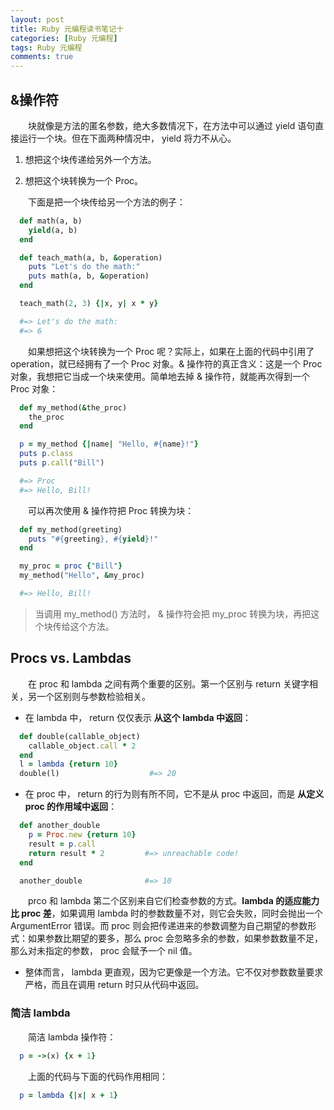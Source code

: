 ```yaml
---
layout: post
title: Ruby 元编程读书笔记十
categories: [Ruby 元编程]
tags: Ruby 元编程
comments: true
---
```


## &操作符

&emsp;&emsp;块就像是方法的匿名参数，绝大多数情况下，在方法中可以通过 yield 语句直接运行一个块。但在下面两种情况中， yield 将力不从心。

1. 想把这个块传递给另外一个方法。

2. 想把这个块转换为一个 Proc。

&emsp;&emsp;下面是把一个块传给另一个方法的例子：
```ruby
  def math(a, b)
    yield(a, b)
  end

  def teach_math(a, b, &operation)
    puts "Let's do the math:"
    puts math(a, b, &operation)
  end

  teach_math(2, 3) {|x, y| x * y}

  #=> Let's do the math:
  #=> 6
```
&emsp;&emsp;如果想把这个块转换为一个 Proc 呢？实际上，如果在上面的代码中引用了 operation，就已经拥有了一个 Proc 对象。& 操作符的真正含义：这是一个 Proc 对象，我想把它当成一个块来使用。简单地去掉 & 操作符，就能再次得到一个 Proc 对象：
```ruby
  def my_method(&the_proc)
    the_proc
  end

  p = my_method {|name| "Hello, #{name}!"}
  puts p.class
  puts p.call("Bill")

  #=> Proc
  #=> Hello, Bill!
```
&emsp;&emsp;可以再次使用 & 操作符把 Proc 转换为块：
```ruby
  def my_method(greeting)
    puts "#{greeting}, #{yield}!"
  end

  my_proc = proc {"Bill"}
  my_method("Hello", &my_proc)

  #=> Hello, Bill!
```
>当调用 my_method() 方法时， & 操作符会把 my_proc 转换为块，再把这个块传给这个方法。

## Procs vs. Lambdas

&emsp;&emsp;在 proc 和 lambda 之间有两个重要的区别。第一个区别与 return 关键字相关，另一个区别则与参数检验相关。

* 在 lambda 中， return 仅仅表示 **从这个 lambda 中返回**：
```ruby
  def double(callable_object)
    callable_object.call * 2
  end
  l = lambda {return 10}
  double(l)                    #=> 20
```
* 在 proc 中， return 的行为则有所不同，它不是从 proc 中返回，而是 **从定义 proc 的作用域中返回**：
```ruby
  def another_double
    p = Proc.new {return 10}
    result = p.call
    return result * 2         #=> unreachable code!
  end

  another_double              #=> 10
```

&emsp;&emsp;prco 和 lambda 第二个区别来自它们检查参数的方式。**lambda 的适应能力比 proc 差**，如果调用 lambda 时的参数数量不对，则它会失败，同时会抛出一个 ArgumentError 错误。而 proc 则会把传递进来的参数调整为自己期望的参数形式：如果参数比期望的要多，那么 proc 会忽略多余的参数，如果参数数量不足，那么对未指定的参数， proc 会赋予一个 nil 值。

* 整体而言， lambda 更直观，因为它更像是一个方法。它不仅对参数数量要求严格，而且在调用 return 时只从代码中返回。

### 简洁 lambda
&emsp;&emsp;简洁 lambda 操作符：
```ruby
  p = ->(x) {x + 1}
```
&emsp;&emsp;上面的代码与下面的代码作用相同：
```ruby
  p = lambda {|x| x + 1}
```
